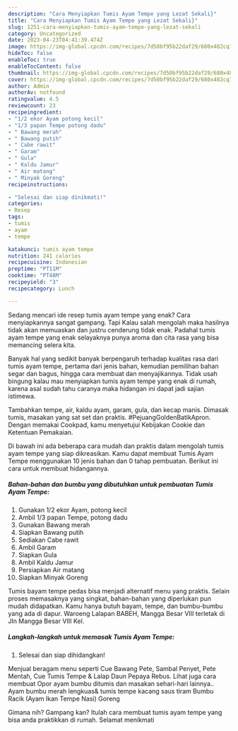 ```yaml
---
description: "Cara Menyiapkan Tumis Ayam Tempe yang Lezat Sekali}"
title: "Cara Menyiapkan Tumis Ayam Tempe yang Lezat Sekali}"
slug: 1251-cara-menyiapkan-tumis-ayam-tempe-yang-lezat-sekali
category: Uncategorized
date: 2023-04-23T04:41:39.474Z
image: https://img-global.cpcdn.com/recipes/7d50bf95b22daf29/680x482cq70/tumis-ayam-tempe-foto-resep-utama.jpg
hideToc: false
enableToc: true
enableTocContent: false
thumbnail: https://img-global.cpcdn.com/recipes/7d50bf95b22daf29/680x482cq70/tumis-ayam-tempe-foto-resep-utama.jpg
cover: https://img-global.cpcdn.com/recipes/7d50bf95b22daf29/680x482cq70/tumis-ayam-tempe-foto-resep-utama.jpg
author: Admin
authorAv: notfound
ratingvalue: 4.5
reviewcount: 23
recipeingredient:
- "1/2 ekor Ayam potong kecil"
- "1/3 papan Tempe potong dadu"
- " Bawang merah"
- " Bawang putih"
- " Cabe rawit"
- " Garam"
- " Gula"
- " Kaldu Jamur"
- " Air matang"
- " Minyak Goreng"
recipeinstructions:

- "Selesai dan siap dinikmati!"
categories:
- Resep
tags:
- tumis
- ayam
- tempe

katakunci: tumis ayam tempe 
nutrition: 241 calories
recipecuisine: Indonesian
preptime: "PT11M"
cooktime: "PT48M"
recipeyield: "3"
recipecategory: Lunch

---
```



Sedang mencari ide resep tumis ayam tempe yang enak? Cara menyiapkannya sangat gampang. Tapi Kalau salah mengolah maka hasilnya tidak akan memuaskan dan justru cenderung tidak enak. Padahal tumis ayam tempe yang enak selayaknya punya aroma dan cita rasa yang bisa memancing selera kita.


Banyak hal yang sedikit banyak berpengaruh terhadap kualitas rasa dari tumis ayam tempe, pertama dari jenis bahan, kemudian pemilihan bahan segar dan bagus, hingga cara membuat dan menyajikannya. Tidak usah bingung kalau mau menyiapkan tumis ayam tempe yang enak di rumah, karena asal sudah tahu caranya maka hidangan ini dapat jadi sajian istimewa.

Tambahkan tempe, air, kaldu ayam, garam, gula, dan kecap manis. Dimasak tumis, masakan yang sat set dan praktis. #PejuangGoldenBatikApron. Dengan memakai Cookpad, kamu menyetujui Kebijakan Cookie dan Ketentuan Pemakaian.


Di bawah ini ada beberapa cara mudah dan praktis dalam mengolah tumis ayam tempe yang siap dikreasikan. Kamu dapat membuat Tumis Ayam Tempe menggunakan 10 jenis bahan dan 0 tahap pembuatan. Berikut ini cara untuk membuat hidangannya.

<!--inarticleads1-->

##### Bahan-bahan dan bumbu yang dibutuhkan untuk pembuatan Tumis Ayam Tempe:

1. Gunakan 1/2 ekor Ayam, potong kecil
1. Ambil 1/3 papan Tempe, potong dadu
1. Gunakan  Bawang merah
1. Siapkan  Bawang putih
1. Sediakan  Cabe rawit
1. Ambil  Garam
1. Siapkan  Gula
1. Ambil  Kaldu Jamur
1. Persiapkan  Air matang
1. Siapkan  Minyak Goreng


Tumis bayam tempe pedas bisa menjadi alternatif menu yang praktis. Selain proses memasaknya yang singkat, bahan-bahan yang diperlukan pun mudah didapatkan. Kamu hanya butuh bayam, tempe, dan bumbu-bumbu yang ada di dapur. Waroeng Lalapan BABEH, Mangga Besar VIII terletak di Jln Mangga Besar VIII Kel. 

<!--inarticleads2-->

##### Langkah-langkah untuk memasak Tumis Ayam Tempe:


1. Selesai dan siap dihidangkan!

Menjual beragam menu seperti Cue Bawang Pete, Sambal Penyet, Pete Mentah, Cue Tumis Tempe &amp; Lalap Daun Pepaya Rebus. Lihat juga cara membuat Opor ayam bumbu ditumis dan masakan sehari-hari lainnya.. Ayam bumbu merah lengkuas&amp; tumis tempe kacang saus tiram Bumbu Racik (Ayam Ikan Tempe Nasi) Goreng 

Gimana nih? Gampang kan? Itulah cara membuat tumis ayam tempe yang bisa anda praktikkan di rumah. Selamat menikmati
